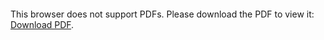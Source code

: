 <object data="christ-in-song/CIS1908pdfs/795.pdf" type="application/pdf" width="100%" height="1024px">
    <embed src="christ-in-song/CIS1908pdfs/795.pdf">
        <p>This browser does not support PDFs. Please download the PDF to view it: <a href="christ-in-song/CIS1908pdfs/795.pdf">Download PDF</a>.</p>
    </embed>
</object>
